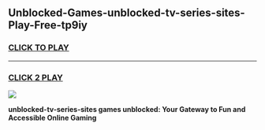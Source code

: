 
## Unblocked-Games-unblocked-tv-series-sites-Play-Free-tp9iy
<h3>
<a href="https://premium76.site?title=unblocked-tv-series-sites&ref=12A">CLICK TO PLAY</a></h3>
<hr>

<h3>
<a href="https://premium76.site?title=unblocked-tv-series-sites&ref=12A">CLICK 2 PLAY</a>
  
</h3>

<a href="https://premium76.site?title=unblocked-tv-series-sites&ref=12A"><img src="https://clearcache.store/games.png"></a>


**unblocked-tv-series-sites games unblocked: Your Gateway to Fun and Accessible Online Gaming**
